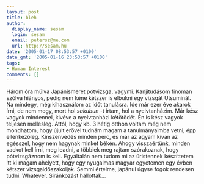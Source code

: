 ```yaml
---
layout: post
title: bleh
author:
  display_name: sesam
  login: sesam
  email: petersz@me.com
  url: http://sesam.hu
date: '2005-01-17 08:53:57 +0100'
date_gmt: '2005-01-16 23:53:57 +0100'
tags:
- Human Interest
comments: []
---
```


Három óra múlva Japánismeret pótvizsga, vagymi. Kanjitudásom finoman szólva hiányos, pedig nem kéne kétszer is elbukni egy vizsgát Utsuminál. Na mindegy, még kihasználom az időt tanulásra. Ide már ezer éve akarok írni, de nem megy, mert hol _sakubun_ -t írtam, hol a nyelvtanházim. Már kész vagyok mindennel, kivéve a nyelvtanházi kétötödét. Én is kész vagyok teljesen mellesleg. Attól, hogy kb. 3 hétig otthon voltam még nem mondhatom, hogy újult erővel tudnám magam a tanulmányaimba vetni, épp ellenkezőleg. Kínszenvedés minden perc, és már az agyam kivan az egésszel, hogy nem hagynak minket békén. Ahogy visszaértünk, minden vackot kell írni, meg leadni, a többiek meg rajtam szórakoznak, hogy pótvizsgáznom is kell. Egyáltalán nem tudom mi az úristennek készíttetem itt ki magam ahelyett, hogy egy nyugalmas magyar egyetemen egy évben kétszer vizsgaidőszakoljak. Semmi értelme, japánul úgyse fogok rendesen tudni. Whatever. Siránkozást hallottak...
